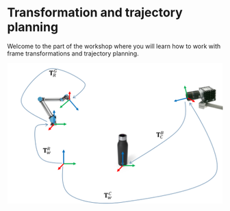 # Transformation and trajectory planning

Welcome to the part of the workshop where you will learn how to work with frame transformations and trajectory planning.

![Aww snap! There should be an image here!](images/example_transformation.png "Transformations between a robot, a bottle and a camera.")
